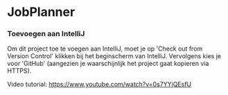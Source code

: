 # JobPlanner
### Toevoegen aan IntelliJ
Om dit project toe te voegen aan IntelliJ, moet je op 'Check out from Version Control' klikken
bij het beginscherm van IntelliJ. Vervolgens kies je voor 'GitHub' (aangezien je waarschijnlijk 
het project gaat kopieren via HTTPS). 

Video tutorial: https://www.youtube.com/watch?v=0s7YYjQEsfU
